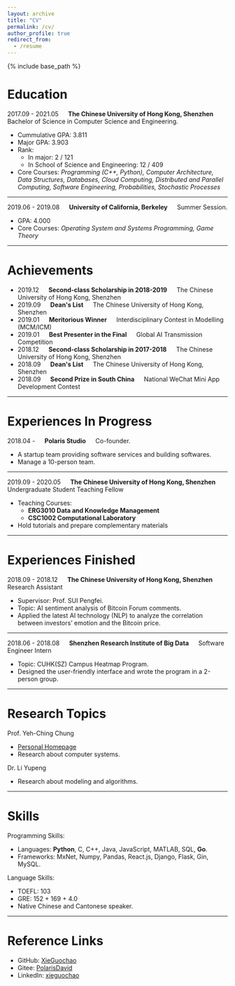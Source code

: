 ```yaml
---
layout: archive
title: "CV"
permalink: /cv/
author_profile: true
redirect_from:
  - /resume
---
```


{% include base_path %}

Education
=========
2017.09 - 2021.05 &emsp; **The Chinese University of Hong Kong, Shenzhen** &emsp; Bachelor of Science in Computer Science and Engineering.

- Cummulative GPA: 3.811
- Major GPA: 3.903
- Rank: 
  - In major: 2 / 121
  - In School of Science and Engineering: 12 / 409
- Core Courses: _Programming (C++, Python), Computer Architecture, Data Structures, Databases, Cloud Computing, Distributed and Parallel Computing, Software Engineering, Probabilities, Stochastic Processes_

---


2019.06 - 2019.08 &emsp; **University of California, Berkeley** &emsp; Summer Session.
 
- GPA: 4.000
- Core Courses: _Operating System and Systems Programming, Game Theory_

---

Achievements
===

- 2019.12 &emsp; **Second-class Scholarship in 2018-2019** &emsp; The Chinese University of Hong Kong, Shenzhen
- 2019.09 &emsp; **Dean's List** &emsp; The Chinese University of Hong Kong, Shenzhen
- 2019.01 &emsp; **Meritorious Winner** &emsp; Interdisciplinary Contest in Modelling (MCM/ICM)
- 2019.01 &emsp; **Best Presenter in the Final** &emsp; Global AI Transmission Competition
- 2018.12 &emsp; **Second-class Scholarship in 2017-2018** &emsp; The Chinese University of Hong Kong, Shenzhen
- 2018.09 &emsp; **Dean's List** &emsp; The Chinese University of Hong Kong, Shenzhen
- 2018.09 &emsp; **Second Prize in South China** &emsp; National WeChat Mini App Development Contest


---

Experiences In Progress
===========
2018.04 - &emsp; **Polaris Studio** &emsp; Co-founder.

- A startup team providing software services and building softwares.
- Manage a 10-person team.

---

2019.09 - 2020.05 &emsp; **The Chinese University of Hong Kong, Shenzhen** &emsp; Undergraduate Student Teaching Fellow

- Teaching Courses:
  - **ERG3010 Data and Knowledge Management**
  - **CSC1002 Computational Laboratory**
- Hold tutorials and prepare complementary materials

---

Experiences Finished 
===
2018.09 - 2018.12 &emsp; **The Chinese University of Hong Kong, Shenzhen** &emsp; Research Assistant

- Supervisor: Prof. SUI Pengfei.
- Topic: AI sentiment analysis of Bitcoin Forum comments.
- Applied the latest AI technology (NLP) to analyze the correlation between investors’ emotion
and the Bitcoin price.

---
2018.06 - 2018.08 &emsp; **Shenzhen Research Institute of Big Data** &emsp; Software Engineer Intern

- Topic: CUHK(SZ) Campus Heatmap Program.
- Designed the user-friendly interface and wrote the program in a 2-person group.

---

Research Topics
===============

Prof. Yeh-Ching Chung

- [Personal Homepage](http://www.cs.nthu.edu.tw/~ychung/)
- Research about computer systems.

Dr. Li Yupeng

- Research about modeling and algorithms.

---

Skills
===

Programming Skills:

- Languages: **Python**, C, C++, Java, JavaScript, MATLAB, SQL, **Go**.
- Frameworks: MxNet, Numpy, Pandas, React.js, Django, Flask, Gin, MySQL.

Language Skills:

- TOEFL: 103
- GRE: 152 + 169 + 4.0
- Native Chinese and Cantonese speaker.

---

Reference Links
===

- GitHub: [XieGuochao](https://github.com/XieGuochao)
- Gitee:  [PolarisDavid](https://gitee.com/polarisdavid)
- LinkedIn: [xieguochao](https://www.linkedin.com/in/xieguochao/)
